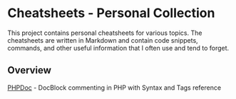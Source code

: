 # Cheatsheets - Personal Collection

This project contains personal cheatsheets for various topics. The cheatsheets are written in Markdown and contain code snippets, commands, and other useful information that I often use and tend to forget.

## Overview

[PHPDoc](sheet/phpdoc.md) - DocBlock commenting in PHP with Syntax and Tags reference
